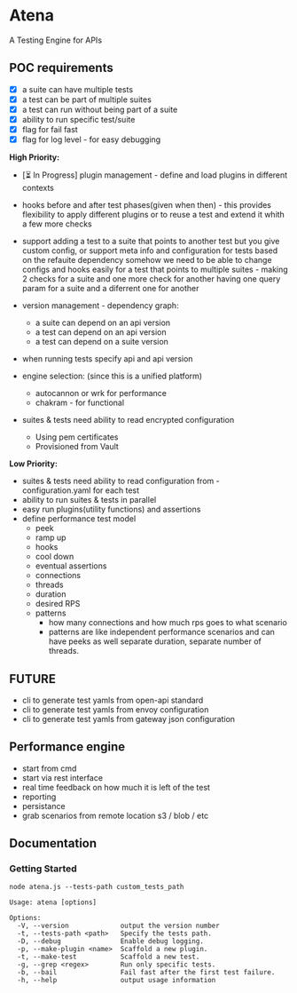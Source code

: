 # Atena

A Testing Engine for APIs

## POC requirements

- [x] a suite can have multiple tests
- [x] a test can be part of multiple suites
- [x] a test can run without being part of a suite
- [x] ability to run specific test/suite
- [x] flag for fail fast 
- [x] flag for log level - for easy debugging

**High Priority:**
* [⏳ In Progress] plugin management - define and load plugins in different contexts

* hooks before and after test phases(given when then) - this provides flexibility to apply different plugins or to reuse a test and extend it whith a few more checks

* support adding a test to a suite that points to another test but you give custom config, or support meta info and configuration for tests based on the refauite dependency somehow we need to be able to change configs and hooks easily for a test that points to multiple suites - making 2 checks for a suite and one more check for another having one query param for a suite and a diferrent one for another

* version management - dependency graph:
  * a suite can depend on an api version
  * a test can depend on an api version
  * a test can depend on a suite version
  
* when running tests specify api and api version

* engine selection: (since this is a unified platform)
  * autocannon or wrk for performance
  * chakram - for functional
  
* suites & tests need ability to read encrypted configuration
    * Using pem certificates
    * Provisioned from Vault
  
**Low Priority:**

* suites & tests need ability to read configuration from - configuration.yaml for each test
* ability to run suites & tests in parallel
* easy run plugins(utility functions) and assertions
* define performance test model
  * peek
  * ramp up
  * hooks
  * cool down
  * eventual assertions
  * connections
  * threads
  * duration
  * desired RPS
  * patterns
    * how many connections and how much rps goes to what scenario
    * patterns are like independent performance scenarios and can have peeks as well separate duration, separate number of threads.

## FUTURE

* cli to generate test yamls from open-api standard
* cli to generate test yamls from envoy configuration
* cli to generate test yamls from gateway json configuration

## Performance engine

* start from cmd
* start via rest interface
* real time feedback on how much it is left of the test
* reporting
* persistance
* grab scenarios from remote location s3 / blob / etc


## Documentation

### Getting Started

`node atena.js --tests-path custom_tests_path`

```
Usage: atena [options]

Options:
  -V, --version             output the version number
  -t, --tests-path <path>   Specify the tests path.
  -D, --debug               Enable debug logging.
  -p, --make-plugin <name>  Scaffold a new plugin.
  -t, --make-test           Scaffold a new test.
  -g, --grep <regex>        Run only specific tests.
  -b, --bail                Fail fast after the first test failure.
  -h, --help                output usage information

```


